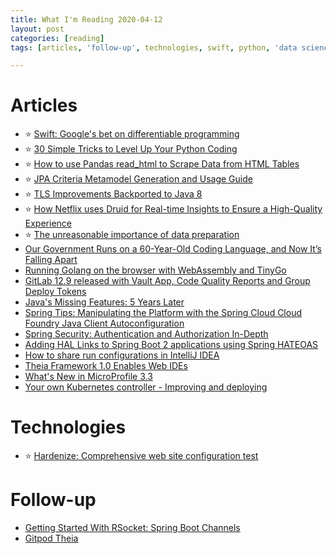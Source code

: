 ```yaml
---
title: What I'm Reading 2020-04-12
layout: post
categories: [reading]
tags: [articles, 'follow-up', technologies, swift, python, 'data science', spring, panda, jpa, druid, cobol, gitlab, rest, intellij, kubernetes, rsocket]

---
```

# Articles
* :star: [Swift: Google's bet on differentiable programming](https://tryolabs.com/blog/2020/04/02/swift-googles-bet-on-differentiable-programming/)
* :star: [30 Simple Tricks to Level Up Your Python Coding](https://medium.com/better-programming/30-simple-tricks-to-level-up-your-python-coding-5b625c15b79a)
* :star: [How to use Pandas read_html to Scrape Data from HTML Tables](https://www.marsja.se/how-to-use-pandas-read_html-to-scrape-data-from-html-tables)
* :star: [JPA Criteria Metamodel Generation and Usage Guide](https://vladmihalcea.com/jpa-criteria-metamodel/)
* :star: [TLS Improvements Backported to Java 8](https://www.infoq.com/news/2020/04/tls-alpn-java8/)
* :star: [How Netflix uses Druid for Real-time Insights to Ensure a High-Quality Experience](https://netflixtechblog.com/how-netflix-uses-druid-for-real-time-insights-to-ensure-a-high-quality-experience-19e1e8568d06)
* :star: [The unreasonable importance of data preparation](https://www.oreilly.com/radar/the-unreasonable-importance-of-data-preparation/)
* [Our Government Runs on a 60-Year-Old Coding Language, and Now It’s Falling Apart](https://onezero.medium.com/our-government-runs-on-a-60-year-old-coding-language-and-now-its-falling-apart-61ec0bc8e121)
* [Running Golang on the browser with WebAssembly and TinyGo](https://marianogappa.github.io/software/2020/04/01/webassembly-tinygo-cheesse)
* [GitLab 12.9 released with Vault App, Code Quality Reports and Group Deploy Tokens](https://about.gitlab.com/releases/2020/03/22/gitlab-12-9-released/)
* [Java's Missing Features: 5 Years Later](https://www.infoq.com/articles/java-missing-features-5years/)
* [Spring Tips: Manipulating the Platform with the Spring Cloud Cloud Foundry Java Client Autoconfiguration](https://spring.io/blog/2020/04/01/spring-tips-manipulating-the-platform-with-the-spring-cloud-cloud-foundry-java-client-autoconfiguration)
* [Spring Security: Authentication and Authorization In-Depth](https://www.marcobehler.com/guides/spring-security)
* [Adding HAL Links to Spring Boot 2 applications using Spring HATEOAS](https://tech.asimio.net/2020/04/06/Adding-HAL-Hypermedia-to-Spring-Boot-2-applications-using-Spring-HATEOAS.html)
* [How to share run configurations in IntelliJ IDEA](https://www.vojtechruzicka.com/idea-sharing-run-configurations/)
* [Theia Framework 1.0 Enables Web IDEs](https://www.infoq.com/news/2020/04/theia-enables-web-ides/)
* [What's New in MicroProfile 3.3](https://www.infoq.com/news/2020/03/whats-new-in-microprofile-3-3/)
* [Your own Kubernetes controller - Improving and deploying](https://blog.frankel.ch/your-own-kubernetes-controller/3/)

# Technologies
* :star: [Hardenize: Comprehensive web site configuration test](https://www.hardenize.com/)

# Follow-up
* [Getting Started With RSocket: Spring Boot Channels](https://spring.io/blog/2020/04/06/getting-started-with-rsocket-spring-boot-channels)
* [Gitpod Theia](https://gitpod.io/#https://github.com/eclipse-theia/theia)
